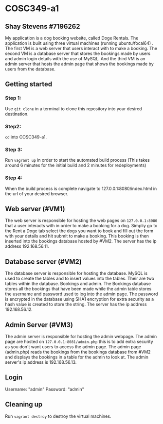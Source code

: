 # COSC349-a1
## Shay Stevens #7196262
My application is a dog booking website, called Doge Rentals. The application is built using three virtual machines (running ubuntu/focal64) . The first VM is a web server that users interact with to make a booking. The second VM is a database server that stores the bookings made by users and admin login details with the use of MySQL. And the third VM is an admin server that hosts the admin page that shows the bookings made by users from the database. 

## Getting started
### Step 1:
Use `git clone` in a terminal to clone this repository into your desired destination.

### Step2:
`cd` into COSC349-a1.

### Step 3:
Run `vagrant up` in order to start the automated build process (This takes around 6 minutes for the initial build and 2 minutes for redeployments)

### Step 4:
When the build process is complete navigate to 127.0.0.1:8080/index.html in the url of your desired browser.

## Web server (#VM1)
The web server is responsible for hosting the web pages on `127.0.0.1:8080` that a user interacts with in order to make a booking for a dog. Simpliy go to the Rent a Doge tab select the dogs you want to book and fill out the form with your details and hit submit to make a booking. This booking is then inserted into the bookings database hosted by #VM2. The server has the ip address 192.168.56.11.

## Database server (#VM2)
The database server is responsible for hosting the database. MySQL is used to create the tables and to insert values into the tables. Their are two tables within the database. Bookings and admin. The Bookings database stores all the bookings that have been made while the admin table stores the username and password used to log into the admin page. The password is encrypted in the database using SHA1 encryption for extra security as a hash value is created to store the string. The server has the ip address 192.168.56.12.

## Admin Server (#VM3)
The admin server is responsible for hosting the admin webpage. The admin page are hosted on `127.0.0.1:8081/admin.php` this is to add extra security as you don't want users to access the admin page. The admin page (admin.php) reads the bookings from the bookings database from #VM2 and displays the bookings in a table for the admin to look at. The admin server's ip address is 192.168.56.13.

## Login
Username: "admin"
Password: "admin"

## Cleaning up
Run `vagrant destroy` to destroy the virtual machines.
